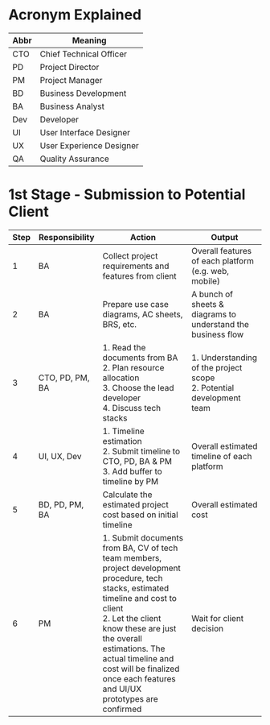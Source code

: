 # Acronym Explained
| Abbr | Meaning |
| ---- | ------- |
| CTO | Chief Technical Officer |
| PD | Project Director |
| PM | Project Manager |
| BD | Business Development |
| BA | Business Analyst |
| Dev | Developer |
| UI | User Interface Designer |
| UX | User Experience Designer |
| QA | Quality Assurance |

# 1st Stage - Submission to Potential Client

| Step | Responsibility | Action | Output |
| ---- | -------------- | ------ | ------ |
| 1 | BA | Collect project requirements and features from client | Overall features of each platform (e.g. web, mobile) |
| 2 | BA | Prepare use case diagrams, AC sheets, BRS, etc. | A bunch of sheets & diagrams to understand the business flow |
| 3 | CTO, PD, PM, BA | 1. Read the documents from BA <br/> 2. Plan resource allocation <br/> 3. Choose the lead developer <br/> 4. Discuss tech stacks | 1. Understanding of the project scope <br/> 2. Potential development team |
| 4 | UI, UX, Dev | 1. Timeline estimation <br/> 2. Submit timeline to CTO, PD, BA & PM <br/> 3. Add buffer to timeline by PM | Overall estimated timeline of each platform |
| 5 | BD, PD, PM, BA | Calculate the estimated project cost based on initial timeline | Overall estimated cost |
| 6 | PM | 1. Submit documents from BA, CV of tech team members, project development procedure, tech stacks, estimated timeline and cost to client <br/> 2. Let the client know these are just the overall estimations. The actual timeline and cost will be finalized once each features and UI/UX prototypes are confirmed | Wait for client decision |
